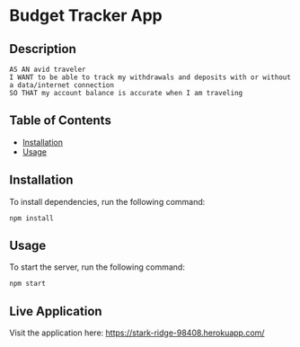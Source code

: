 # Budget Tracker App

## Description
```
AS AN avid traveler
I WANT to be able to track my withdrawals and deposits with or without a data/internet connection
SO THAT my account balance is accurate when I am traveling
```

## Table of Contents
* [Installation](#installation)
* [Usage](#usage)

## Installation
To install dependencies, run the following command:
```
npm install
```

## Usage
To start the server, run the following command:
```
npm start
```
## Live Application
Visit the application here: https://stark-ridge-98408.herokuapp.com/

